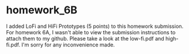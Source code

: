 # homework_6B

I added LoFi and HiFi Prototypes (5 points) to this homework submission.
For homework 6A, I wasn't able to view the submission instructions to attach them to my github. 
Please take a look at the low-fi.pdf and high-fi.pdf. 
I'm sorry for any inconvenience made. 
